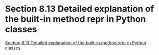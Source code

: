 # Section 8.13 Detailed explanation of the built-in method   repr   in Python classes
[Section 8.13 Detailed explanation of the built-in method   repr   in Python classes](https://aiwithcloud.com/2022/09/16/section_8-13_detailed_explanation_of_the_built_in_method___repr___in_python_classes/)